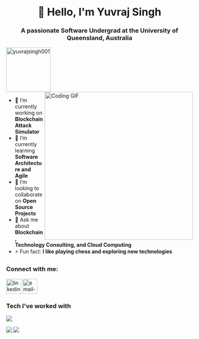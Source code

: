 <h1 align="center"> 👋 Hello, I'm Yuvraj Singh</h1>
<h3 align="center">A passionate Software Undergrad at the University of Queensland, Australia</h3>
<img src="https://komarev.com/ghpvc/?username=yuvrajsingh001&label=Profile%20views&color=3231b4&style=flat" alt="yuvrajsingh001" style="width:120px;"/>
<img align="right" src="https://media.giphy.com/media/bGgsc5mWoryfgKBx1u/giphy.gif" alt="Coding GIF" width="400" height="400">

- 🔭 I’m currently working on **Blockchain Attack Simulator**
- 🌱 I’m currently learning **Software Architecture and Agile**
- 👯 I’m looking to collaborate on **Open Source Projects**
- 💬 Ask me about **Blockchain, Technology Consulting, and Cloud Computing**
- ⚡ Fun fact: **I like playing chess and exploring new technologies**

<h3 align="left">Connect with me:</h3>
<p align="left">
<a href="https://linkedin.com/in/linkedin-profile" target="blank"><img align="center" src="https://img.icons8.com/color/48/000000/linkedin.png" alt="linkedin-profile" height="40" width="40" /></a>
<a href="mailto:yuvrajsingh8438@gmail.com" target="blank"><img align="center" src="https://img.icons8.com/fluent/48/000000/gmail.png" alt="email-address" height="40" width="40" /></a>
</p>

<h3 align="left">Tech I've worked with</h3>
<p align="left"> 
<a href="https://skillicons.dev">
<img src="https://skillicons.dev/icons?i=java,cpp,python,html,css,js,gcp,aws,docker,firebase,nodejs,postman&perline=6" />
</a>
</p>

<a href="https://github.com/yuvrajsingh001/github-readme-stats">
  <img align="left" src="https://github-readme-stats.vercel.app/api?username=yuvrajsingh001&show_icons=true&theme=radical&rank_icon=github&count_private=true&card_width=300" />
</a>
<a href="https://github.com/yuvrajsingh001/github-readme-streak-stats">
  <img align="left" src="https://streak-stats.demolab.com/?user=yuvrajsingh001&theme=radical&card_width=440" />
</a>

